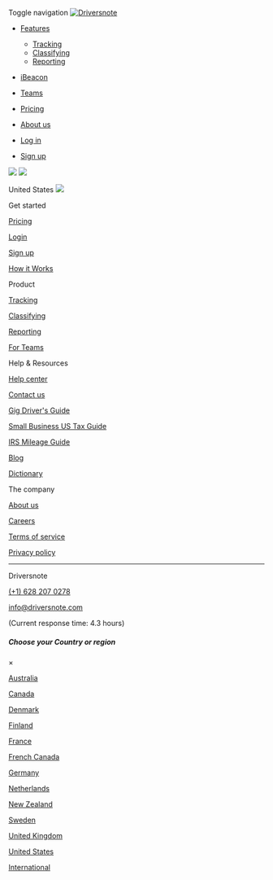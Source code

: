 Toggle navigation [![Driversnote](https://d2mcx4odt2tts0.cloudfront.net/assets/logo-green-ae4133ccfd4329490e4413327b8ad1a178bee03161a8d4213b9a69e7b3e999f6.svg)](https://www.driversnote.com/)

* [Features](#)
    * [Tracking](https://www.driversnote.com/tracking)
    * [Classifying](https://www.driversnote.com/classifying)
    * [Reporting](https://www.driversnote.com/reporting)
* [iBeacon](https://www.driversnote.com/ibeacon)
* [Teams](https://www.driversnote.com/for-teams)
* [Pricing](https://www.driversnote.com/pricing)
* [About us](https://www.driversnote.com/about)

* [Log in](https://www.driversnote.com/users/sign_in)
* [Sign up](https://www.driversnote.com/users/sign_up)

[![](/vite/assets/google-play-button-outline-CzX0dNu9.svg)](https://play.google.com/store/apps/details?id=com.driversnote.driversnote&hl=en&gl=US) [![](/vite/assets/ios-button-outline-CQcTKzXt.svg)](https://apps.apple.com/us/app/mileage-tracker-by-driversnote/id924418916)

United States ![](https://d2mcx4odt2tts0.cloudfront.net/vite/assets/chevron-down-Cr983keo.svg) 

Get started

[Pricing](https://www.driversnote.com/pricing)

[Login](https://www.driversnote.com/users/sign_in)

[Sign up](https://www.driversnote.com/users/sign_up)

[How it Works](https://www.driversnote.com/how-it-works)

Product

[Tracking](https://www.driversnote.com/tracking)

[Classifying](https://www.driversnote.com/classifying)

[Reporting](https://www.driversnote.com/reporting)

[For Teams](https://www.driversnote.com/for-teams)

Help & Resources

[Help center](https://driversnote.helpscoutdocs.com/)

[Contact us](javascript:void(0);)

[Gig Driver's Guide](https://www.driversnote.com/gig-driving-guide-us)

[Small Business US Tax Guide](https://www.driversnote.com/small-business-tax-guide-us)

[IRS Mileage Guide](https://www.driversnote.com/irs-mileage-guide)

[Blog](https://www.driversnote.com/blog)

[Dictionary](https://www.driversnote.com/dictionary)

The company

[About us](https://www.driversnote.com/about)

[Careers](https://www.driversnote.com/careers)

[Terms of service](https://www.driversnote.com/terms-of-service)

[Privacy policy](https://www.driversnote.com/privacy-policy)

* * *

Driversnote

[(+1) 628 207 0278](tel:+16282070278)

[info@driversnote.com](mailto:info@driversnote.com)

(Current response time: 4.3 hours)

[](https://www.linkedin.com/company/driversnote)

##### Choose your Country or region

×

[Australia](https://www.driversnote.com.au/privacy-policy)

[Canada](https://www.driversnote.ca/privacy-policy)

[Denmark](https://www.driversnote.dk/fortrolighedspolitik)

[Finland](https://www.driversnote.fi/yksityisyysk%C3%A4yt%C3%A4nn%C3%B6t)

[France](https://www.driversnote.fr/politique-de-confidentialit%C3%A9)

[French Canada](https://www.fr.driversnote.ca/politique-de-confidentialit%C3%A9)

[Germany](https://www.driversnote.de/Datenschutzerkl%C3%A4rung)

[Netherlands](https://www.driversnote.nl/privacybeleid)

[New Zealand](https://www.driversnote.co.nz/privacy-policy)

[Sweden](https://www.driversnote.se/integritetspolicy)

[United Kingdom](https://www.driversnote.co.uk/privacy-policy)

[United States](https://www.driversnote.com/privacy-policy)

[International](https://www.driversnote.com/privacy-policy)
